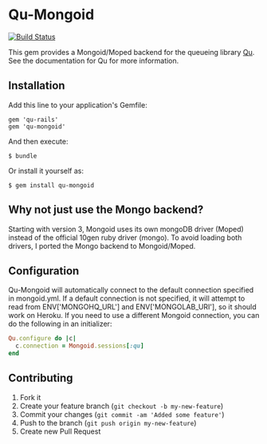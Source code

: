 # Qu-Mongoid
[![Build Status](https://secure.travis-ci.org/dwbutler/qu-mongoid.png)](http://travis-ci.org/dwbutler/qu-mongoid)

This gem provides a Mongoid/Moped backend for the queueing library [Qu](bkeepers/qu). See the documentation for Qu for more information.

## Installation

Add this line to your application's Gemfile:

    gem 'qu-rails'
    gem 'qu-mongoid'

And then execute:

    $ bundle

Or install it yourself as:

    $ gem install qu-mongoid

## Why not just use the Mongo backend?

Starting with version 3, Mongoid uses its own mongoDB driver (Moped) instead of the official 10gen ruby driver (mongo). To avoid loading both drivers, I ported the Mongo backend to Mongoid/Moped.

## Configuration

Qu-Mongoid will automatically connect to the default connection specified in mongoid.yml. If a default connection is not specified, it will attempt to read from ENV['MONGOHQ_URL'] and ENV['MONGOLAB_URI'], so it should work on Heroku. If you need to use a different Mongoid connection, you can do the following in an initializer:

``` ruby
Qu.configure do |c|
  c.connection = Mongoid.sessions[:qu]
end
```

## Contributing

1. Fork it
2. Create your feature branch (`git checkout -b my-new-feature`)
3. Commit your changes (`git commit -am 'Added some feature'`)
4. Push to the branch (`git push origin my-new-feature`)
5. Create new Pull Request

